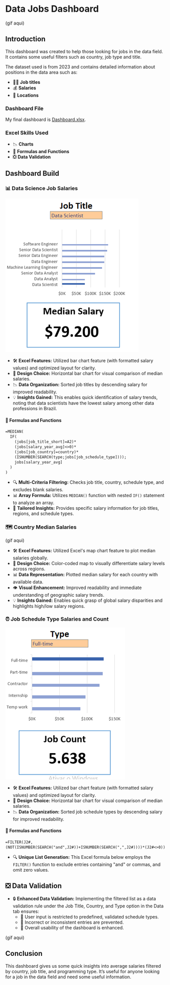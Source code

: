 # **Data Jobs Dashboard**

(gif aqui)

## **Introduction**

 This dashboard was created to help those looking for jobs in the data field. It contains some useful filters such as country, job type and title.

The dataset used is from 2023 and contains detailed information about positions in the data area such as:

- 👨‍💼 **Job titles**
- 💰 **Salaries**
- 📍 **Locations**

### **Dashboard File**

My final dashboard is [Dashboard.xlsx](/Dashboard.xlsx).

### **Excel Skills Used**

- 📉 **Charts**
- 🧮 **Formulas and Functions**
- ❎ **Data Validation**

## **Dashboard Build**

### 📊 **Data Science Job Salaries**

![](/assets/data_title_salary.PNG)

- 🛠️ **Excel Features:** Utilized bar chart feature (with formatted salary values) and optimized layout for clarity.
- 🎨 **Design Choice:** Horizontal bar chart for visual comparison of median salaries.
- 📉 **Data Organization:** Sorted job titles by descending salary for improved readability.
- 💡 **Insights Gained:** This enables quick identification of salary trends, noting that data scientists have the lowest salary among other data professions in Brazil.

#### 🧮 **Formulas and Functions**

```excel
=MEDIAN(
  IF(
    (jobs[job_title_short]=A2)*
    (jobs[salary_year_avg]<>0)*
    (jobs[job_country]=country)*
    (ISNUMBER(SEARCH(type;jobs[job_schedule_type])));
    jobs[salary_year_avg]
  )
)
```

- 🔍 **Multi-Criteria Filtering:** Checks job title, country, schedule type, and excludes blank salaries.
- 📊 **Array Formula:** Utilizes `MEDIAN()` function with nested `IF()` statement to analyze an array.
- 🎯 **Tailored Insights:** Provides specific salary information for job titles, regions, and schedule types.

### 🗺️ **Country Median Salaries**

(gif aqui)

- 🛠️ **Excel Features:** Utilized Excel's map chart feature to plot median salaries globally.
- 🎨 **Design Choice:** Color-coded map to visually differentiate salary levels across regions.
- 📊 **Data Representation:** Plotted median salary for each country with available data.
- 👁️ **Visual Enhancement:** Improved readability and immediate understanding of geographic salary trends.
- 💡 **Insights Gained:** Enables quick grasp of global salary disparities and highlights high/low salary regions.

### ⏰ **Job Schedule Type Salaries and Count**

![](/assets/data_schedule_salary.PNG)

- 🛠️ **Excel Features:** Utilized bar chart feature (with formatted salary values) and optimized layout for clarity.
- 🎨 **Design Choice:** Horizontal bar chart for visual comparison of median salaries.
- 📉 **Data Organization:** Sorted job schedule types by descending salary for improved readability.

#### 🧮 **Formulas and Functions**

```excel
=FILTER(J2#,(NOT(ISNUMBER(SEARCH("and",J2#))+ISNUMBER(SEARCH(",",J2#))))*(J2#<>0))
```

- 🔍 **Unique List Generation:** This Excel formula below employs the `FILTER()` function to exclude entries containing "and" or commas, and omit zero values.

## ❎ **Data Validation**

- 🔒 **Enhanced Data Validation:** Implementing the filtered list as a data validation rule under the Job Title, Country, and Type option in the Data tab ensures:
    - 🎯 User input is restricted to predefined, validated schedule types.
    - 🚫 Incorrect or inconsistent entries are prevented.
    - 👥 Overall usability of the dashboard is enhanced.

(gif aqui)

## **Conclusion**

This dashboard gives us some quick insights into average salaries filtered by country, job title, and programming type. It’s useful for anyone looking for a job in the data field and need some useful information.